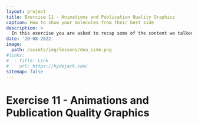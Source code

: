 ```yaml
---
layout: project
title: Exercise 11 - Animations and Publication Quality Graphics
caption: How to show your molecules from their best side
description: >
  In this exercise you are asked to recap some of the content we talked about in this lecture and visualise your results via some cool graphics.
date: '20-08-2022'
image: 
  path: /assets/img/lessons/dna_side.png
#links:
#  - title: Link
#    url: https://hydejack.com/
sitemap: false
---
```


# Exercise 11 - Animations and Publication Quality Graphics


